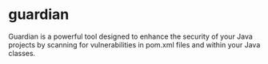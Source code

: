 # guardian
Guardian is a powerful tool designed to enhance the security of your Java projects by scanning for vulnerabilities in pom.xml files and within your Java classes.
